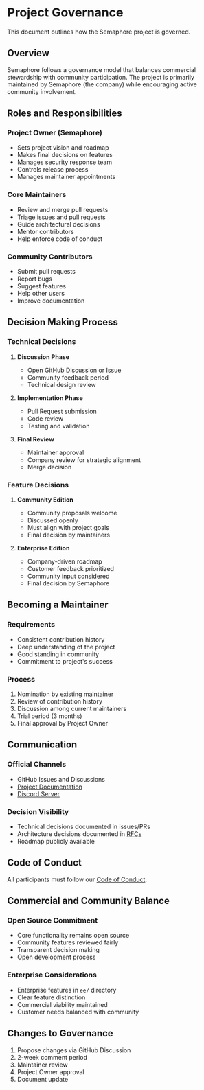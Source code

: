 # Project Governance

This document outlines how the Semaphore project is governed.

## Overview

Semaphore follows a governance model that balances commercial stewardship with community participation. The project is primarily maintained by Semaphore (the company) while encouraging active community involvement.

## Roles and Responsibilities

### Project Owner (Semaphore)

- Sets project vision and roadmap
- Makes final decisions on features
- Manages security response team
- Controls release process
- Manages maintainer appointments

### Core Maintainers

- Review and merge pull requests
- Triage issues and pull requests
- Guide architectural decisions
- Mentor contributors
- Help enforce code of conduct

### Community Contributors

- Submit pull requests
- Report bugs
- Suggest features
- Help other users
- Improve documentation

## Decision Making Process

### Technical Decisions

1. **Discussion Phase**
   - Open GitHub Discussion or Issue
   - Community feedback period
   - Technical design review

2. **Implementation Phase**
   - Pull Request submission
   - Code review
   - Testing and validation

3. **Final Review**
   - Maintainer approval
   - Company review for strategic alignment
   - Merge decision

### Feature Decisions

1. **Community Edition**
   - Community proposals welcome
   - Discussed openly
   - Must align with project goals
   - Final decision by maintainers

2. **Enterprise Edition**
   - Company-driven roadmap
   - Customer feedback prioritized
   - Community input considered
   - Final decision by Semaphore

## Becoming a Maintainer

### Requirements

- Consistent contribution history
- Deep understanding of the project
- Good standing in community
- Commitment to project's success

### Process

1. Nomination by existing maintainer
2. Review of contribution history
3. Discussion among current maintainers
4. Trial period (3 months)
5. Final approval by Project Owner

## Communication

### Official Channels

- GitHub Issues and Discussions
- [Project Documentation](https://docs.semaphoreci.com/CE/getting-started/about-semaphore)
- [Discord Server](https://discord.gg/FBuUrV24NH)

### Decision Visibility

- Technical decisions documented in issues/PRs
- Architecture decisions documented in [RFCs](../rfcs/README.md)
- Roadmap publicly available

## Code of Conduct

All participants must follow our [Code of Conduct](CODE_OF_CONDUCT.md).

## Commercial and Community Balance

### Open Source Commitment

- Core functionality remains open source
- Community features reviewed fairly
- Transparent decision making
- Open development process

### Enterprise Considerations

- Enterprise features in `ee/` directory
- Clear feature distinction
- Commercial viability maintained
- Customer needs balanced with community

## Changes to Governance

1. Propose changes via GitHub Discussion
2. 2-week comment period
3. Maintainer review
4. Project Owner approval
5. Document update

